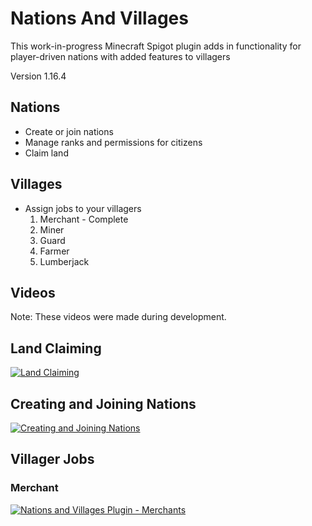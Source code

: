 # Nations And Villages

This work-in-progress Minecraft Spigot plugin adds in functionality for player-driven nations with added features to villagers

Version 1.16.4

## Nations

* Create or join nations
* Manage ranks and permissions for citizens
* Claim land

## Villages
* Assign jobs to your villagers
  1. Merchant - Complete
  1. Miner
  1. Guard
  1. Farmer
  1. Lumberjack

## Videos
Note: These videos were made during development.

## Land Claiming

[![Land Claiming](http://img.youtube.com/vi/RQeRAsu24uM/0.jpg)](http://www.youtube.com/watch?v=RQeRAsu24uM "Land Claiming")

## Creating and Joining Nations

[![Creating and Joining Nations](http://img.youtube.com/vi/uNxb-nWiP5M/0.jpg)](http://www.youtube.com/watch?v=uNxb-nWiP5M "Creating and Joining Nations")

## Villager Jobs

### Merchant

[![Nations and Villages Plugin - Merchants](http://img.youtube.com/vi/cBXJ9Sj9XLo/0.jpg)](http://www.youtube.com/watch?v=cBXJ9Sj9XLo "Nations and Villages Plugin - Merchants")